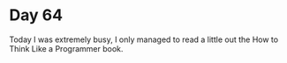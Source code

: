 # Day 64

Today I was extremely busy, I only managed to read a little out the How to Think Like a Programmer book.
